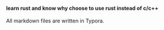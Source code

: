 #### learn rust and know why choose to use rust instead of c/c++





All markdown files are written in Typora.

